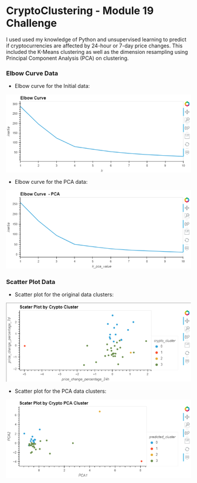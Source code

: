 # CryptoClustering - Module 19 Challenge

I used used my knowledge of Python and unsupervised learning to predict if cryptocurrencies are affected by 24-hour or 7-day price changes.  This included the K-Means clustering as well as the dimension resampling using Principal Component Analysis (PCA) on clustering.

### Elbow Curve Data

- Elbow curve for the Initial data:

![alt text](images/ElbowCurve.PNG)

- Elbow curve for the PCA data:

![alt text](images/ElbowCurvePCA.PNG)

### Scatter Plot Data

- Scatter plot for the original data clusters:

![alt text](images/ScatterPlotCluster.PNG)

- Scatter plot for the PCA data clusters:

![alt text](images/ScatterPlotPCACluster.PNG)



